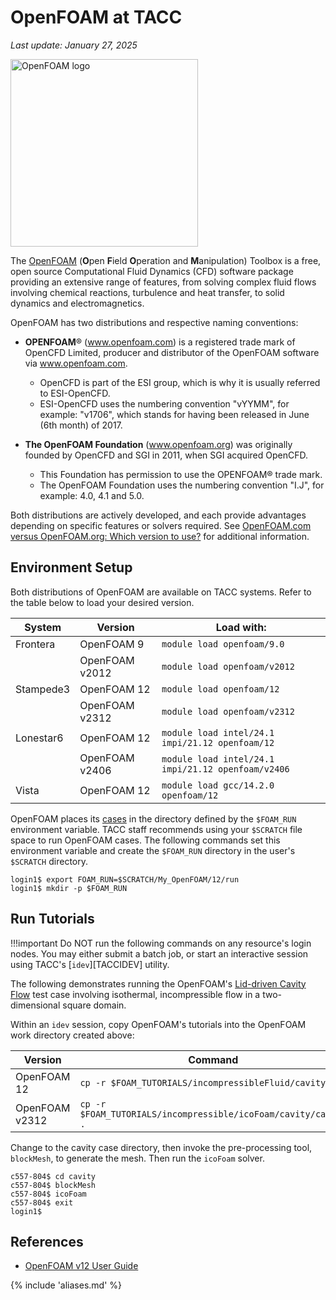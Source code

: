 # OpenFOAM at TACC
*Last update: January 27, 2025*

<!-- ![OpenFOAM logo](../imgs/openfoam-logo.png){ .align-left width="75px" } -->
<img src="../imgs/openfoam-logo.png" width="300" alt="OpenFOAM logo" class="align-right">

The [OpenFOAM](https://www.openfoam.org) (**O**pen **F**ield **O**peration and **M**anipulation) Toolbox is a free, open source Computational Fluid Dynamics (CFD) software package providing an extensive range of features, from solving complex fluid flows involving chemical reactions, turbulence and heat transfer, to solid dynamics and electromagnetics.

OpenFOAM has two distributions and respective naming conventions: 

* **OPENFOAM**&reg; (<a href="http://www.openfoam.com">www.openfoam.com</a>) is a registered trade mark of OpenCFD Limited, producer and distributor of the OpenFOAM software via www.openfoam.com.

	* OpenCFD is part of the ESI group, which is why it is usually referred to ESI-OpenCFD.
	* ESI-OpenCFD uses the numbering convention "vYYMM", for example: "v1706", which stands for having been released in June (6th month) of 2017.

* **The OpenFOAM Foundation** (<a href="http://www.openfoam.org">www.openfoam.org</a>) was originally founded by OpenCFD and SGI in 2011, when SGI acquired OpenCFD. 

	* This Foundation has permission to use the OPENFOAM&reg; trade mark.
	* The OpenFOAM Foundation uses the numbering convention "I.J", for example: 4.0, 4.1 and 5.0.

Both distributions are actively developed, and each provide advantages depending on specific features or solvers required. See [OpenFOAM.com versus OpenFOAM.org: Which version to use?](https://www.cfd-online.com/Forums/openfoam/197150-openfoam-com-versus-openfoam-org-version-use.html) for additional information. 


## Environment Setup

Both distributions of OpenFOAM are available on TACC systems. Refer to the table below to load your desired version.

System      | Version             | Load with:
    --      | --                  | --
Frontera    | OpenFOAM 9          | `module load openfoam/9.0`
            | OpenFOAM v2012      | `module load openfoam/v2012`
Stampede3   | OpenFOAM 12         | `module load openfoam/12`
            | OpenFOAM v2312      | `module load openfoam/v2312`
Lonestar6   | OpenFOAM 12         | `module load intel/24.1 impi/21.12 openfoam/12`
            | OpenFOAM v2406      | `module load intel/24.1 impi/21.12 openfoam/v2406`
Vista       | OpenFOAM 12         | `module load gcc/14.2.0 openfoam/12`


OpenFOAM places its [cases](https://doc.cfd.direct/openfoam/user-guide-v12/cases) in the directory defined by the `$FOAM_RUN` environment variable. TACC staff recommends using your `$SCRATCH` file space to run OpenFOAM cases. The following commands set this environment variable and create the `$FOAM_RUN` directory in the user's `$SCRATCH` directory.

```cmd-line
login1$ export FOAM_RUN=$SCRATCH/My_OpenFOAM/12/run
login1$ mkdir -p $FOAM_RUN
```

## Run Tutorials

!!!important
	Do NOT run the following commands on any resource's login nodes. You may either submit a batch job, or start an interactive session using TACC's [`idev`][TACCIDEV]  utility.

The following demonstrates running the OpenFOAM's <a href="https://cfd.direct/openfoam/user-guide/v7-cavity/%23x5-40002.1">Lid-driven Cavity Flow</a> test case involving isothermal, incompressible flow in a two-dimensional square domain.

Within an `idev` session, copy OpenFOAM's tutorials into the OpenFOAM work directory created above:

Version        | Command
     --        | --
OpenFOAM 12    | `cp -r $FOAM_TUTORIALS/incompressibleFluid/cavity .`
OpenFOAM v2312 | `cp -r $FOAM_TUTORIALS/incompressible/icoFoam/cavity/cavity .`

Change to the cavity case directory, then invoke the pre-processing tool, `blockMesh`, to generate the mesh. Then run the `icoFoam` solver.

```cmd-line
c557-804$ cd cavity
c557-804$ blockMesh
c557-804$ icoFoam
c557-804$ exit
login1$
```

## References

* [OpenFOAM v12 User Guide](https://doc.cfd.direct/openfoam/user-guide-v12/)

{% include 'aliases.md' %}
